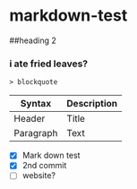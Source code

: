 # markdown-test

##heading 2

### i ate fried leaves?

	> blockquote
  
| Syntax | Description |
| ----------- | ----------- |
| Header | Title |
| Paragraph | Text |

- [x] Mark down test
- [x] 2nd commit
- [ ] website?
